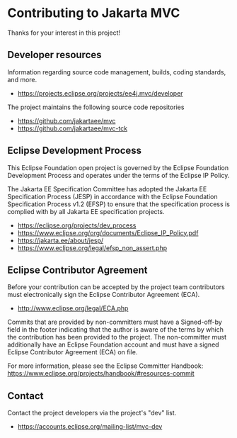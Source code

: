 # Contributing to Jakarta MVC

Thanks for your interest in this project!

## Developer resources

Information regarding source code management, builds, coding standards, and
more.

* https://projects.eclipse.org/projects/ee4j.mvc/developer

The project maintains the following source code repositories

* https://github.com/jakartaee/mvc
* https://github.com/jakartaee/mvc-tck

## Eclipse Development Process

This Eclipse Foundation open project is governed by the Eclipse Foundation
Development Process and operates under the terms of the Eclipse IP Policy.

The Jakarta EE Specification Committee has adopted the Jakarta EE Specification
Process (JESP) in accordance with the Eclipse Foundation Specification Process
v1.2 (EFSP) to ensure that the specification process is complied with by all
Jakarta EE specification projects.

* https://eclipse.org/projects/dev_process
* https://www.eclipse.org/org/documents/Eclipse_IP_Policy.pdf
* https://jakarta.ee/about/jesp/
* https://www.eclipse.org/legal/efsp_non_assert.php

## Eclipse Contributor Agreement

Before your contribution can be accepted by the project team contributors must
electronically sign the Eclipse Contributor Agreement (ECA).

* http://www.eclipse.org/legal/ECA.php

Commits that are provided by non-committers must have a Signed-off-by field in
the footer indicating that the author is aware of the terms by which the
contribution has been provided to the project. The non-committer must
additionally have an Eclipse Foundation account and must have a signed Eclipse
Contributor Agreement (ECA) on file.

For more information, please see the Eclipse Committer Handbook:
https://www.eclipse.org/projects/handbook/#resources-commit

## Contact

Contact the project developers via the project's "dev" list.

* https://accounts.eclipse.org/mailing-list/mvc-dev